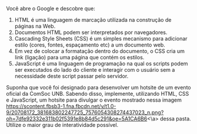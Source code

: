 Você abre o Google e descobre que:
1.	HTML é uma linguagem de marcação utilizada na construção de páginas na Web. 
2.	Documentos HTML podem ser interpretados por navegadores.
3.	Cascading Style Sheets (CSS) é um simples mecanismo para adicionar estilo (cores, fontes, espaçamento etc) a um documento web. 
4.	Em vez de colocar a formatação dentro do documento, o CSS cria um link (ligação) para uma página que contém os estilos.
5.	JavaScript é uma linguagem de programação na qual os scripts podem ser executados do lado do cliente e interagir com o usuário sem a necessidade deste script passar pelo servidor.


Suponha que você foi designado para desenvolver um hotsite de um evento oficial da ComSoc UNB. 
Sabendo disso, implemente, utilizando HTML, CSS e JavaScript, um hotsite para divulgar o evento mostrado nessa imagem <a href="https://scontent.fbsb3-1.fna.fbcdn.net/v/t1.0-9/20708172_381683802247725_7576054308274437023_n.png?oh=7dfe92332e311b02f5391e8b84d5c291&oe=5A1CA6B6">https://scontent.fbsb3-1.fna.fbcdn.net/v/t1.0-9/20708172_381683802247725_7576054308274437023_n.png?oh=7dfe92332e311b02f5391e8b84d5c291&oe=5A1CA6B6<\a>  dessa pasta. Utilize o maior grau de interatividade possível. 
